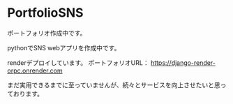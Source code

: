 # PortfolioSNS
ポートフォリオ作成中です。

pythonでSNS webアプリを作成中です。

renderデプロイしています。
ポートフォリオURL： https://django-render-orpc.onrender.com


まだ実用できるまでに至っていませんが、続々とサービスを向上させたいと思っております。
